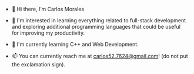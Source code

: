 - 👋 Hi there, I’m Carlos Morales
  
- 🦅 I'm interested in learning everything related to full-stack development and exploring additional programming languages that could be useful for improving my productivity.
  
- 🌱 I'm currently learning C++ and Web Development.
  
- 📫 You can currently reach me at carlos52.7624@gmail.com! (do not put the exclamation sign).

<!---
MoralesMortales/MoralesMortales is a ✨ special ✨ repository because its `README.md` (this file) appears on your GitHub profile.
You can click the Preview link to take a look at your changes.
--->
